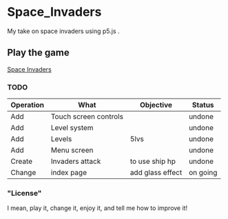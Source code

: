 # Space_Invaders
My take on space invaders using p5.js .

## Play the game  
[Space Invaders](http://onereallylongname.github.io/Space_Invaders)

### TODO
| Operation | What                    | Objective           | Status   |
|-----------|-------------------------|---------------------|----------|
| Add       | Touch screen controls   |                     | undone   |
| Add       | Level system            |                     | undone   |
| Add       | Levels                  | 5lvs                | undone   |
| Add       | Menu screen             |                     | undone   |
| Create    | Invaders attack         | to use ship hp      | undone   |
| Change    | index page              |add glass effect     | on going |

### "License"
I mean, play it, change it, enjoy it, and tell me how to improve it!
